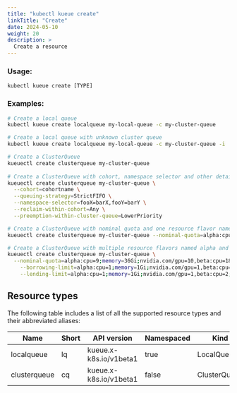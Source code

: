 ```yaml
---
title: "kubectl kueue create"
linkTitle: "Create"
date: 2024-05-10
weight: 20
description: >
  Create a resource
---
```


### Usage:

```
kubectl kueue create [TYPE]
```

### Examples:

```bash
# Create a local queue
kubectl kueue create localqueue my-local-queue -c my-cluster-queue

# Create a local queue with unknown cluster queue
kubectl kueue create localqueue my-local-queue -c my-cluster-queue -i

# Create a ClusterQueue 
kueuectl create clusterqueue my-cluster-queue
  
# Create a ClusterQueue with cohort, namespace selector and other details
kueuectl create clusterqueue my-cluster-queue \
  --cohort=cohortname \
  --queuing-strategy=StrictFIFO \
  --namespace-selector=fooX=barX,fooY=barY \
  --reclaim-within-cohort=Any \
  --preemption-within-cluster-queue=LowerPriority

# Create a ClusterQueue with nominal quota and one resource flavor named alpha
kueuectl create clusterqueue my-cluster-queue --nominal-quota=alpha:cpu=9;memory=36Gi

# Create a ClusterQueue with multiple resource flavors named alpha and beta
kueuectl create clusterqueue my-cluster-queue \
  --nominal-quota=alpha:cpu=9;memory=36Gi;nvidia.com/gpu=10,beta:cpu=18;memory=72Gi;nvidia.com/gpu=20, \
	--borrowing-limit=alpha:cpu=1;memory=1Gi;nvidia.com/gpu=1,beta:cpu=2;memory=2Gi;nvidia.com/gpu=2 \
	--lending-limit=alpha:cpu=1;memory=1Gi;nvidia.com/gpu=1,beta:cpu=2;memory=2Gi;nvidia.com/gpu=2
```

## Resource types

The following table includes a list of all the supported resource types and their abbreviated aliases:

| Name       | Short | API version            | Namespaced | Kind       |
|------------|-------|------------------------|------------|------------|
| localqueue | lq    | kueue.x-k8s.io/v1beta1 | true       | LocalQueue |
| clusterqueue | cq    | kueue.x-k8s.io/v1beta1 | false       | ClusterQueue |